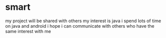 # smart
my project will be shared with others
my interest is java 
i spend lots of time on java and android
i hope i can communicate with others who have the same interest with me 
